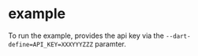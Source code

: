 # example

To run the example, provides the api key via the `--dart-define=API_KEY=XXXYYYZZZ` paramter.
